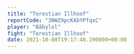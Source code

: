 ```yaml
---
title: "Terestian Illhoof"
reportCode: "3NWZ9pcKAbYPfqxC"
player: "Bãbylol"
fight: "Terestian Illhoof"
date: 2021-10-08T19:17:48.190000+00:00
---
```

